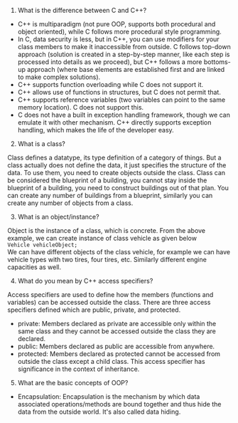 1. What is the difference between C and C++?

- C++ is multiparadigm (not pure OOP, supports both procedural and object oriented), while C follows more procedural style
programming.
- In C, data security is less, but in C++, you can use modifiers for your class members to make it inaccessible from outside.
C follows top-down approach (solution is created in a step-by-step manner, like each step is processed into details as 
we proceed), but C++ follows a more bottoms-up approach (where base elements are established first and are linked to make complex
solutions).
- C++ supports function overloading while C does not support it.
- C++ allows use of functions in structures, but C does not permit that.
- C++ supports reference variables (two variables can point to the same memory location). C does not support this.
- C does not have a built in exception handling framework, though we can emulate it with other mechanism. C++ directly supports
exception handling, which makes the life of the developer easy.

2. What is a class?
 
Class defines a datatype, its type definition of a category of things. But a class actually does not define the data, it just 
specifies the structure of the data. To use them, you need to create objects outside the class. Class can be considered the 
blueprint of a building, you cannot stay inside the blueprint of a building, you need to construct buildings out of that plan.
You can create any number of buildings from a blueprint, similarly you can create any number of objects from a class.

3. What is an object/instance?

Object is the instance of a class, which is concrete. From the above example, we can create instance of class vehicle as
given below <br>
`Vehicle vehicleObject;` <br>
We can have different objects of the class vehicle, for example we can have vehicle types with two tires, four tires, etc.
Similarly different engine capacities as well.

4. What do you mean by C++ access specifiers?

Access specifiers are used to define how the members (functions and variables) can be accessed outside the class. There are
three access specifiers defined which are public, private, and protected.
- private: Members declared as private are accessible only within the same class and they cannot be accessed outside the 
class they are declared.
- public: Members declared as public are accessible from anywhere.
- protected: Members declared as protected cannot be accessed from outside the class except a child class. This access
specifier has significance in the context of inheritance.

5. What are the basic concepts of OOP?
- Encapsulation: Encapsulation is the mechanism by which data associated operations/methods are bound together and thus hide
the data from the outside world. It's also called data hiding. 
